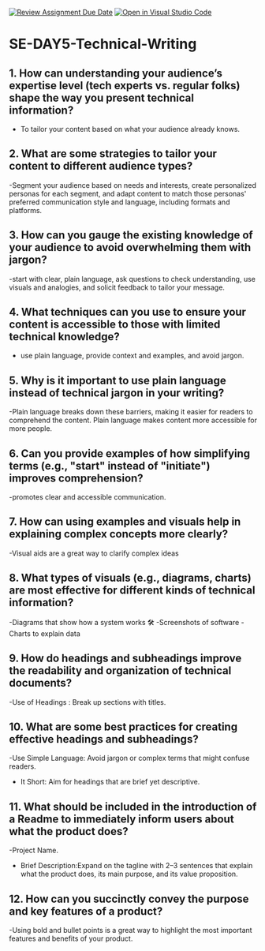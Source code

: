 [![Review Assignment Due Date](https://classroom.github.com/assets/deadline-readme-button-22041afd0340ce965d47ae6ef1cefeee28c7c493a6346c4f15d667ab976d596c.svg)](https://classroom.github.com/a/zsAR-pyY)
[![Open in Visual Studio Code](https://classroom.github.com/assets/open-in-vscode-2e0aaae1b6195c2367325f4f02e2d04e9abb55f0b24a779b69b11b9e10269abc.svg)](https://classroom.github.com/online_ide?assignment_repo_id=18673489&assignment_repo_type=AssignmentRepo)
# SE-DAY5-Technical-Writing
## 1. How can understanding your audience’s expertise level (tech experts vs. regular folks) shape the way you present technical information?
- To tailor your content based on what your audience already knows.
## 2. What are some strategies to tailor your content to different audience types?
-Segment your audience based on needs and interests, create personalized personas for each segment, and adapt content to match those personas' preferred communication style and language, including formats and platforms. 
## 3. How can you gauge the existing knowledge of your audience to avoid overwhelming them with jargon?
-start with clear, plain language, ask questions to check understanding, use visuals and analogies, and solicit feedback to tailor your message. 
## 4. What techniques can you use to ensure your content is accessible to those with limited technical knowledge?
- use plain language, provide context and examples, and avoid jargon.
## 5. Why is it important to use plain language instead of technical jargon in your writing?
-Plain language breaks down these barriers, making it easier for readers to comprehend the content. Plain language makes content more accessible for more people.
## 6. Can you provide examples of how simplifying terms (e.g., "start" instead of "initiate") improves comprehension?
-promotes clear and accessible communication.
## 7. How can using examples and visuals help in explaining complex concepts more clearly?
-Visual aids are a great way to clarify complex ideas
## 8. What types of visuals (e.g., diagrams, charts) are most effective for different kinds of technical information?
-Diagrams that show how a system works 🛠
-Screenshots of software 
-Charts to explain data 
## 9. How do headings and subheadings improve the readability and organization of technical documents?
-Use of Headings : Break up sections with titles.
## 10. What are some best practices for creating effective headings and subheadings?
-Use Simple Language: Avoid jargon or complex terms that might confuse readers.
- It Short: Aim for headings that are brief yet descriptive. 
## 11. What should be included in the introduction of a Readme to immediately inform users about what the product does?
-Project Name.
- Brief Description:Expand on the tagline with 2–3 sentences that explain what the product does, its main purpose, and its value proposition.

## 12. How can you succinctly convey the purpose and key features of a product?
-Using bold and bullet points is a great way to highlight the most important features and benefits of your product.
